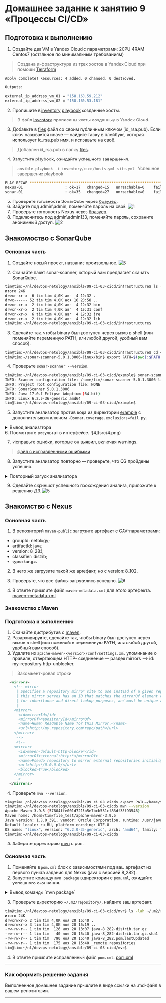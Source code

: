 # Домашнее задание к занятию 9 «Процессы CI/CD»

## Подготовка к выполнению

1. Создайте два VM в Yandex Cloud с параметрами: 2CPU 4RAM Centos7 (остальное по минимальным требованиям).
>Создана инфраструктура из трех хостов в Yandex Cloud при помощи [Terraform](terraform) 
```bash
Apply complete! Resources: 4 added, 0 changed, 0 destroyed.

Outputs:

external_ip_address_vm_01 = "158.160.59.212"
external_ip_address_vm_02 = "158.160.53.181"
```
2. Пропишите в [inventory](./infrastructure/inventory/cicd/hosts.yml) [playbook](./infrastructure/site.yml) созданные хосты.
>В файл  [inventory](./infrastructure/inventory/cicd/hosts.yml) прописаны хосты созданныу в Yandex Cloud.

3. Добавьте в [files](./infrastructure/files/) файл со своим публичным ключом (id_rsa.pub). Если ключ называется иначе — найдите таску в плейбуке, которая использует id_rsa.pub имя, и исправьте на своё.
>Добавлен id_rsa.pub в папку [files](./infrastructure/files/).

4. Запустите playbook, ожидайте успешного завершения.
>`ansible-playbook -i inventory/cicd/hosts.yml site.yml `
>Успешное завершение playbook
```bash
PLAY RECAP ***************************************************************************************************************************
nexus-01                   : ok=17   changed=15   unreachable=0    failed=0    skipped=2    rescued=0    ignored=0   
sonar-01                   : ok=35   changed=27   unreachable=0    failed=0    skipped=0    rescued=0    ignored=0   

```
5. Проверьте готовность SonarQube через [браузер](http://localhost:9000).
6. Зайдите под admin\admin, поменяйте пароль на свой.
![1](src/1.png)
7.  Проверьте готовность Nexus через [бразуер](http://localhost:8081).
8. Подключитесь под admin\admin123, поменяйте пароль, сохраните анонимный доступ.
![2](src/2.png)

## Знакомоство с SonarQube

### Основная часть

1. Создайте новый проект, название произвольное.
![3](src/3.png)

2. Скачайте пакет sonar-scanner, который вам предлагает скачать SonarQube.
```bash
tim@tim:~/nl/devops-netology/ansible/09-ci-03-cicd/infrastructure$ ls -lah ~/sonar-scanner-5.0.1.3006-linux/
итого 24K
drwxr-xr-x  6 tim tim 4,0K авг  4 19:32 .
drwx------ 52 tim tim 4,0K ноя 16 20:58 ..
drwxr-xr-x  2 tim tim 4,0K авг  4 19:32 bin
drwxr-xr-x  2 tim tim 4,0K авг  4 19:31 conf
drwxr-xr-x  6 tim tim 4,0K авг  4 19:32 jre
drwxr-xr-x  2 tim tim 4,0K авг  4 19:32 lib
tim@tim:~/nl/devops-netology/ansible/09-ci-03-cicd/infrastructure$ 
```

3. Сделайте так, чтобы binary был доступен через вызов в shell (или поменяйте переменную PATH, или любой другой, удобный вам способ).
```bash
tim@tim:~/nl/devops-netology/ansible/09-ci-03-cicd/infrastructure$ cd ~/sonar-scanner-5.0.1.3006-linux/bin/
tim@tim:~/sonar-scanner-5.0.1.3006-linux/bin$ export PATH=$(pwd):$PATH
```

4. Проверьте `sonar-scanner --version`.
```bash
tim@tim:~/nl/devops-netology/ansible/09-ci-03-cicd/example$ sonar-scanner --version
INFO: Scanner configuration file: /home/tim/sonar-scanner-5.0.1.3006-linux/conf/sonar-scanner.properties
INFO: Project root configuration file: NONE
INFO: SonarScanner 5.0.1.3006
INFO: Java 17.0.7 Eclipse Adoptium (64-bit)
INFO: Linux 6.2.0-36-generic amd64
tim@tim:~/nl/devops-netology/ansible/09-ci-03-cicd/example$ 
```

5. Запустите анализатор против кода из директории [example](./example) с дополнительным ключом `-Dsonar.coverage.exclusions=fail.py`.
<details>
<summary>Вывод анализатора</summary>
```bash
tim@tim:~/nl/devops-netology/ansible/09-ci-03-cicd/example$ sonar-scanner \
  -Dsonar.projectKey=netology \
  -Dsonar.sources=. \
  -Dsonar.host.url=http://158.160.51.203:9000 \
  -Dsonar.login=b302c6fe7cf986b4cdf9a3938d51694b8bf8ff82 \
> -Dsonar.coverage.exclusions=fail.py
INFO: Scanner configuration file: /home/tim/sonar-scanner-5.0.1.3006-linux/conf/sonar-scanner.properties
INFO: Project root configuration file: NONE
INFO: SonarScanner 5.0.1.3006
INFO: Java 17.0.7 Eclipse Adoptium (64-bit)
INFO: Linux 6.2.0-36-generic amd64
INFO: User cache: /home/tim/.sonar/cache
INFO: Analyzing on SonarQube server 9.1.0
INFO: Default locale: "ru_RU", source code encoding: "UTF-8" (analysis is platform dependent)
INFO: Load global settings
INFO: Load global settings (done) | time=99ms
INFO: Server id: 9CFC3560-AYvZH5QgLUrNLscfYdzh
INFO: User cache: /home/tim/.sonar/cache
INFO: Load/download plugins
INFO: Load plugins index
INFO: Load plugins index (done) | time=67ms
INFO: Load/download plugins (done) | time=36423ms
INFO: Process project properties
INFO: Process project properties (done) | time=6ms
INFO: Execute project builders
INFO: Execute project builders (done) | time=1ms
INFO: Project key: netology
INFO: Base dir: /home/tim/nl/devops-netology/ansible/09-ci-03-cicd/example
INFO: Working dir: /home/tim/nl/devops-netology/ansible/09-ci-03-cicd/example/.scannerwork
INFO: Load project settings for component key: 'netology'
INFO: Load project settings for component key: 'netology' (done) | time=53ms
INFO: Load quality profiles
INFO: Load quality profiles (done) | time=178ms
INFO: Load active rules
INFO: Load active rules (done) | time=3434ms
INFO: Indexing files...
INFO: Project configuration:
INFO:   Excluded sources for coverage: fail.py
INFO: 1 file indexed
INFO: 0 files ignored because of scm ignore settings
INFO: Quality profile for py: Sonar way
INFO: ------------- Run sensors on module netology
INFO: Load metrics repository
INFO: Load metrics repository (done) | time=53ms
INFO: Sensor Python Sensor [python]
WARN: Your code is analyzed as compatible with python 2 and 3 by default. This will prevent the detection of issues specific to python 2 or python 3. You can get a more precise analysis by setting a python version in your configuration via the parameter "sonar.python.version"
INFO: Starting global symbols computation
INFO: 1 source file to be analyzed
INFO: Load project repositories
INFO: Load project repositories (done) | time=31ms
INFO: 1/1 source file has been analyzed
INFO: Starting rules execution
INFO: 1 source file to be analyzed
INFO: 1/1 source file has been analyzed
INFO: Sensor Python Sensor [python] (done) | time=771ms
INFO: Sensor Cobertura Sensor for Python coverage [python]
INFO: Sensor Cobertura Sensor for Python coverage [python] (done) | time=9ms
INFO: Sensor PythonXUnitSensor [python]
INFO: Sensor PythonXUnitSensor [python] (done) | time=4ms
INFO: Sensor CSS Rules [cssfamily]
INFO: No CSS, PHP, HTML or VueJS files are found in the project. CSS analysis is skipped.
INFO: Sensor CSS Rules [cssfamily] (done) | time=1ms
INFO: Sensor JaCoCo XML Report Importer [jacoco]
INFO: 'sonar.coverage.jacoco.xmlReportPaths' is not defined. Using default locations: target/site/jacoco/jacoco.xml,target/site/jacoco-it/jacoco.xml,build/reports/jacoco/test/jacocoTestReport.xml
INFO: No report imported, no coverage information will be imported by JaCoCo XML Report Importer
INFO: Sensor JaCoCo XML Report Importer [jacoco] (done) | time=5ms
INFO: Sensor C# Project Type Information [csharp]
INFO: Sensor C# Project Type Information [csharp] (done) | time=0ms
INFO: Sensor C# Analysis Log [csharp]
INFO: Sensor C# Analysis Log [csharp] (done) | time=13ms
INFO: Sensor C# Properties [csharp]
INFO: Sensor C# Properties [csharp] (done) | time=0ms
INFO: Sensor JavaXmlSensor [java]
INFO: Sensor JavaXmlSensor [java] (done) | time=1ms
INFO: Sensor HTML [web]
INFO: Sensor HTML [web] (done) | time=5ms
INFO: Sensor VB.NET Project Type Information [vbnet]
INFO: Sensor VB.NET Project Type Information [vbnet] (done) | time=0ms
INFO: Sensor VB.NET Analysis Log [vbnet]
INFO: Sensor VB.NET Analysis Log [vbnet] (done) | time=14ms
INFO: Sensor VB.NET Properties [vbnet]
INFO: Sensor VB.NET Properties [vbnet] (done) | time=0ms
INFO: ------------- Run sensors on project
INFO: Sensor Zero Coverage Sensor
INFO: Sensor Zero Coverage Sensor (done) | time=0ms
INFO: SCM Publisher SCM provider for this project is: git
INFO: SCM Publisher 1 source file to be analyzed
INFO: SCM Publisher 0/1 source files have been analyzed (done) | time=63ms
WARN: Missing blame information for the following files:
WARN:   * fail.py
WARN: This may lead to missing/broken features in SonarQube
INFO: CPD Executor Calculating CPD for 1 file
INFO: CPD Executor CPD calculation finished (done) | time=8ms
INFO: Analysis report generated in 125ms, dir size=103,2 kB
INFO: Analysis report compressed in 16ms, zip size=14,2 kB
INFO: Analysis report uploaded in 92ms
INFO: ANALYSIS SUCCESSFUL, you can browse http://158.160.51.203:9000/dashboard?id=netology
INFO: Note that you will be able to access the updated dashboard once the server has processed the submitted analysis report
INFO: More about the report processing at http://158.160.51.203:9000/api/ce/task?id=AYvZcEOCLUrNLscfYi41
INFO: Analysis total time: 6.573 s
INFO: ------------------------------------------------------------------------
INFO: EXECUTION SUCCESS
INFO: ------------------------------------------------------------------------
INFO: Total time: 50.094s
INFO: Final Memory: 18M/80M
INFO: ------------------------------------------------------------------------
tim@tim:~/nl/devops-netology/ansible/09-ci-03-cicd/example$ 
```
</details>
6. Посмотрите результат в интерфейсе.
![4](src/4.png)

7. Исправьте ошибки, которые он выявил, включая warnings.
>[файл с исправленными ошибками](example/fail.py)

8. Запустите анализатор повторно — проверьте, что QG пройдены успешно.
<details>
<summary>Повторный запуск анализатора</summary>
```bash
tim@tim:~/nl/devops-netology/ansible/09-ci-03-cicd/example$ sonar-scanner   -Dsonar.projectKey=netology   -Dsonar.sources=.   -Dsonar.host.url=http://158.160.51.203:9000   -Dsonar.login=b302c6fe7cf986b4cdf9a3938d51694b8bf8ff82 -Dsonar.coverage.exclusions=fail.py
INFO: Scanner configuration file: /home/tim/sonar-scanner-5.0.1.3006-linux/conf/sonar-scanner.properties
INFO: Project root configuration file: NONE
INFO: SonarScanner 5.0.1.3006
INFO: Java 17.0.7 Eclipse Adoptium (64-bit)
INFO: Linux 6.2.0-36-generic amd64
INFO: User cache: /home/tim/.sonar/cache
INFO: Analyzing on SonarQube server 9.1.0
INFO: Default locale: "ru_RU", source code encoding: "UTF-8" (analysis is platform dependent)
INFO: Load global settings
INFO: Load global settings (done) | time=93ms
INFO: Server id: 9CFC3560-AYvZH5QgLUrNLscfYdzh
INFO: User cache: /home/tim/.sonar/cache
INFO: Load/download plugins
INFO: Load plugins index
INFO: Load plugins index (done) | time=56ms
INFO: Load/download plugins (done) | time=164ms
INFO: Process project properties
INFO: Process project properties (done) | time=6ms
INFO: Execute project builders
INFO: Execute project builders (done) | time=2ms
INFO: Project key: netology
INFO: Base dir: /home/tim/nl/devops-netology/ansible/09-ci-03-cicd/example
INFO: Working dir: /home/tim/nl/devops-netology/ansible/09-ci-03-cicd/example/.scannerwork
INFO: Load project settings for component key: 'netology'
INFO: Load project settings for component key: 'netology' (done) | time=28ms
INFO: Load quality profiles
INFO: Load quality profiles (done) | time=133ms
INFO: Load active rules
INFO: Load active rules (done) | time=2327ms
INFO: Indexing files...
INFO: Project configuration:
INFO:   Excluded sources for coverage: fail.py
INFO: 1 file indexed
INFO: 0 files ignored because of scm ignore settings
INFO: Quality profile for py: Sonar way
INFO: ------------- Run sensors on module netology
INFO: Load metrics repository
INFO: Load metrics repository (done) | time=50ms
INFO: Sensor Python Sensor [python]
WARN: Your code is analyzed as compatible with python 2 and 3 by default. This will prevent the detection of issues specific to python 2 or python 3. You can get a more precise analysis by setting a python version in your configuration via the parameter "sonar.python.version"
INFO: Starting global symbols computation
INFO: 1 source file to be analyzed
INFO: Load project repositories
INFO: Load project repositories (done) | time=31ms
INFO: 1/1 source file has been analyzed
INFO: Starting rules execution
INFO: 1 source file to be analyzed
INFO: 1/1 source file has been analyzed
INFO: Sensor Python Sensor [python] (done) | time=637ms
INFO: Sensor Cobertura Sensor for Python coverage [python]
INFO: Sensor Cobertura Sensor for Python coverage [python] (done) | time=8ms
INFO: Sensor PythonXUnitSensor [python]
INFO: Sensor PythonXUnitSensor [python] (done) | time=0ms
INFO: Sensor CSS Rules [cssfamily]
INFO: No CSS, PHP, HTML or VueJS files are found in the project. CSS analysis is skipped.
INFO: Sensor CSS Rules [cssfamily] (done) | time=1ms
INFO: Sensor JaCoCo XML Report Importer [jacoco]
INFO: 'sonar.coverage.jacoco.xmlReportPaths' is not defined. Using default locations: target/site/jacoco/jacoco.xml,target/site/jacoco-it/jacoco.xml,build/reports/jacoco/test/jacocoTestReport.xml
INFO: No report imported, no coverage information will be imported by JaCoCo XML Report Importer
INFO: Sensor JaCoCo XML Report Importer [jacoco] (done) | time=3ms
INFO: Sensor C# Project Type Information [csharp]
INFO: Sensor C# Project Type Information [csharp] (done) | time=0ms
INFO: Sensor C# Analysis Log [csharp]
INFO: Sensor C# Analysis Log [csharp] (done) | time=12ms
INFO: Sensor C# Properties [csharp]
INFO: Sensor C# Properties [csharp] (done) | time=0ms
INFO: Sensor JavaXmlSensor [java]
INFO: Sensor JavaXmlSensor [java] (done) | time=1ms
INFO: Sensor HTML [web]
INFO: Sensor HTML [web] (done) | time=2ms
INFO: Sensor VB.NET Project Type Information [vbnet]
INFO: Sensor VB.NET Project Type Information [vbnet] (done) | time=0ms
INFO: Sensor VB.NET Analysis Log [vbnet]
INFO: Sensor VB.NET Analysis Log [vbnet] (done) | time=17ms
INFO: Sensor VB.NET Properties [vbnet]
INFO: Sensor VB.NET Properties [vbnet] (done) | time=0ms
INFO: ------------- Run sensors on project
INFO: Sensor Zero Coverage Sensor
INFO: Sensor Zero Coverage Sensor (done) | time=1ms
INFO: SCM Publisher SCM provider for this project is: git
INFO: SCM Publisher 1 source file to be analyzed
INFO: SCM Publisher 0/1 source files have been analyzed (done) | time=71ms
WARN: Missing blame information for the following files:
WARN:   * fail.py
WARN: This may lead to missing/broken features in SonarQube
INFO: CPD Executor Calculating CPD for 1 file
INFO: CPD Executor CPD calculation finished (done) | time=10ms
INFO: Analysis report generated in 114ms, dir size=103,0 kB
INFO: Analysis report compressed in 27ms, zip size=13,9 kB
INFO: Analysis report uploaded in 47ms
INFO: ANALYSIS SUCCESSFUL, you can browse http://158.160.51.203:9000/dashboard?id=netology
INFO: Note that you will be able to access the updated dashboard once the server has processed the submitted analysis report
INFO: More about the report processing at http://158.160.51.203:9000/api/ce/task?id=AYvZe8agLUrNLscfYi42
INFO: Analysis total time: 5.066 s
INFO: ------------------------------------------------------------------------
INFO: EXECUTION SUCCESS
INFO: ------------------------------------------------------------------------
INFO: Total time: 6.004s
INFO: Final Memory: 9M/40M
INFO: ------------------------------------------------------------------------
tim@tim:~/nl/devops-netology/ansible/09-ci-03-cicd/example$ 
```
</details>

9. Сделайте скриншот успешного прохождения анализа, приложите к решению ДЗ.
![5](src/5.png)
## Знакомство с Nexus

### Основная часть

1. В репозиторий `maven-public` загрузите артефакт с GAV-параметрами:

 *    groupId: netology;
 *    artifactId: java;
 *    version: 8_282;
 *    classifier: distrib;
 *    type: tar.gz.
   
2. В него же загрузите такой же артефакт, но с version: 8_102.
3. Проверьте, что все файлы загрузились успешно.
![6](src/6.png)

4. В ответе пришлите файл `maven-metadata.xml` для этого артефекта.
[maven-metadata.xml](src/maven-metadata.xml)

### Знакомство с Maven

### Подготовка к выполнению

1. Скачайте дистрибутив с [maven](https://maven.apache.org/download.cgi).
2. Разархивируйте, сделайте так, чтобы binary был доступен через вызов в shell (или поменяйте переменную PATH, или любой другой, удобный вам способ).
3. Удалите из `apache-maven-<version>/conf/settings.xml` упоминание о правиле, отвергающем HTTP- соединение — раздел mirrors —> id: my-repository-http-unblocker.
>Закомьентировал строки 
```xml
  <mirrors>
    <!-- mirror
     | Specifies a repository mirror site to use instead of a given repository. The repository that
     | this mirror serves has an ID that matches the mirrorOf element of this mirror. IDs are used
     | for inheritance and direct lookup purposes, and must be unique across the set of mirrors.
     |
    <mirror>
      <id>mirrorId</id>
      <mirrorOf>repositoryId</mirrorOf>
      <name>Human Readable Name for this Mirror.</name>
      <url>http://my.repository.com/repo/path</url>
    </mirror>
     -->
     <!--
    <mirror>
      <id>maven-default-http-blocker</id>
      <mirrorOf>external:http:*</mirrorOf>
      <name>Pseudo repository to mirror external repositories initially using HTTP.</name>
      <url>http://0.0.0.0/</url>
      <blocked>true</blocked>
    </mirror>
    -->
  </mirrors>
```
4. Проверьте `mvn --version`.
```bash
tim@tim:~/nl/devops-netology/ansible/09-ci-03-cicd$ export PATH=/home/tim/file_test/apache-maven-3.9.5/bin/:$PATH
tim@tim:~/nl/devops-netology/ansible/09-ci-03-cicd$ mvn --version
Apache Maven 3.9.5 (57804ffe001d7215b5e7bcb531cf83df38f93546)
Maven home: /home/tim/file_test/apache-maven-3.9.5
Java version: 1.8.0_391, vendor: Oracle Corporation, runtime: /usr/java/jre1.8.0_391
Default locale: ru_RU, platform encoding: UTF-8
OS name: "linux", version: "6.2.0-36-generic", arch: "amd64", family: "unix"
tim@tim:~/nl/devops-netology/ansible/09-ci-03-cicd$ 
```
5. Заберите директорию [mvn](./mvn) с pom.

### Основная часть

1. Поменяйте в `pom.xml` блок с зависимостями под ваш артефакт из первого пункта задания для Nexus (java с версией 8_282).
2. Запустите команду `mvn package` в директории с `pom.xml`, ожидайте успешного окончания.
<details>
<summary>Вывод команды `mvn package`</summary
```bash
tim@tim:~/nl/devops-netology/ansible/09-ci-03-cicd/mvn$ mvn package
[INFO] Scanning for projects...
[INFO] 
[INFO] --------------------< com.netology.app:simple-app >---------------------
[INFO] Building simple-app 1.0-SNAPSHOT
[INFO]   from pom.xml
[INFO] --------------------------------[ jar ]---------------------------------
Downloading from my-repo: http://158.160.59.212:8081/repository/maven-releases/netology/java/8_282/java-8_282.pom
[WARNING] The POM for netology:java:tar.gz:distrib:8_282 is missing, no dependency information available
Downloading from my-repo: http://158.160.59.212:8081/repository/maven-releases/netology/java/8_282/java-8_282-distrib.tar.gz
Downloaded from my-repo: http://158.160.59.212:8081/repository/maven-releases/netology/java/8_282/java-8_282-distrib.tar.gz (126 B at 3.3 kB/s)
[INFO] 
[INFO] --- resources:3.3.1:resources (default-resources) @ simple-app ---
[WARNING] Using platform encoding (UTF-8 actually) to copy filtered resources, i.e. build is platform dependent!
[INFO] skip non existing resourceDirectory /home/tim/nl/devops-netology/ansible/09-ci-03-cicd/mvn/src/main/resources
[INFO] 
[INFO] --- compiler:3.11.0:compile (default-compile) @ simple-app ---
[INFO] No sources to compile
[INFO] 
[INFO] --- resources:3.3.1:testResources (default-testResources) @ simple-app ---
[WARNING] Using platform encoding (UTF-8 actually) to copy filtered resources, i.e. build is platform dependent!
[INFO] skip non existing resourceDirectory /home/tim/nl/devops-netology/ansible/09-ci-03-cicd/mvn/src/test/resources
[INFO] 
[INFO] --- compiler:3.11.0:testCompile (default-testCompile) @ simple-app ---
[INFO] No sources to compile
[INFO] 
[INFO] --- surefire:3.1.2:test (default-test) @ simple-app ---
[INFO] No tests to run.
[INFO] 
[INFO] --- jar:3.3.0:jar (default-jar) @ simple-app ---
[WARNING] JAR will be empty - no content was marked for inclusion!
[INFO] Building jar: /home/tim/nl/devops-netology/ansible/09-ci-03-cicd/mvn/target/simple-app-1.0-SNAPSHOT.jar
[INFO] ------------------------------------------------------------------------
[INFO] BUILD SUCCESS
[INFO] ------------------------------------------------------------------------
[INFO] Total time:  1.625 s
[INFO] Finished at: 2023-11-20T15:40:19+03:00
[INFO] ------------------------------------------------------------------------
tim@tim:~/nl/devops-netology/ansible/09-ci-03-cicd/mvn$ 
```
</details>
  
3. Проверьте директорию `~/.m2/repository/`, найдите ваш артефакт.
```bash
tim@tim:~/nl/devops-netology/ansible/09-ci-03-cicd/mvn$ ls -lah ~/.m2/repository/netology/java/8_282/
итого 24K
drwxrwxr-x 2 tim tim 4,0K ноя 20 15:40 .
drwxrwxr-x 3 tim tim 4,0K ноя 20 15:19 ..
-rw-rw-r-- 1 tim tim  126 ноя 20 13:07 java-8_282-distrib.tar.gz
-rw-rw-r-- 1 tim tim   40 ноя 20 15:40 java-8_282-distrib.tar.gz.sha1
-rw-rw-r-- 1 tim tim  790 ноя 20 15:40 java-8_282.pom.lastUpdated
-rw-rw-r-- 1 tim tim  175 ноя 20 15:40 _remote.repositories
tim@tim:~/nl/devops-netology/ansible/09-ci-03-cicd/mvn$ 
```
4. В ответе пришлите исправленный файл `pom.xml`.
[pom.xml](mvn/pom.xml)

---

### Как оформить решение задания

Выполненное домашнее задание пришлите в виде ссылки на .md-файл в вашем репозитории.

---
